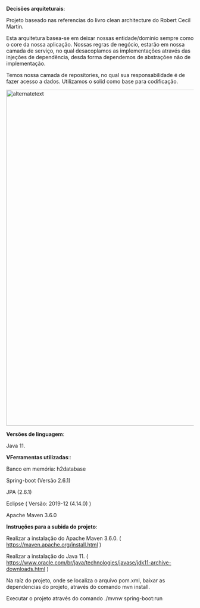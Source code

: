 <b>Decisões arquiteturais</b>:

  Projeto baseado nas referencias do livro clean architecture do Robert Cecil Martin.

  Esta arquitetura basea-se em deixar nossas entidade/dominio sempre como o core da nossa aplicação.
  Nossas regras de negócio, estarão em nossa camada de serviço, no qual desacoplamos as implementações através das injeções de dependência, desda forma
  dependemos de abstraçõee não de implementação.

  Temos nossa camada de repositories, no qual sua responsabilidade é de fazer acesso a dados.
  Utilizamos o solid como base para codificação.

<img width="900" src="https://codersopinion.com/images/posts/clean-architecture/clean-architecture.png" alt="alternatetext">


<b>Versões de linguagem</b>:

  Java 11.

<b>VFerramentas utilizadas</b>::

  Banco em memória: h2database
  
  Spring-boot (Versão 2.6.1)
  
  JPA (2.6.1)
  
  Eclipse ( Versão: 2019-12 (4.14.0) )
  
  Apache Maven 3.6.0

<b>Instruções para a subida do projeto</b>:

Realizar a instalação do Apache Maven 3.6.0. ( https://maven.apache.org/install.html )

Realizar a instalação do Java 11. ( https://www.oracle.com/br/java/technologies/javase/jdk11-archive-downloads.html )

Na raíz do projeto, onde se localiza o arquivo pom.xml, baixar as dependencias do projeto, através do comando mvn install.

Executar o projeto através do comando  ./mvnw spring-boot:run




